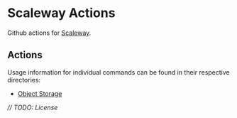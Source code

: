 # Scaleway Actions

Github actions for [Scaleway](https://www.scaleway.com).

## Actions

Usage information for individual commands can be found in their respective directories:

- [Object Storage](object-storage/README.md)

*// TODO: License*
